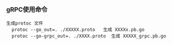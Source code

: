 ### gRPC使用命令

```
生成protoc 文件 
  protoc --go_out=. ./XXXXX.proto   生成 XXXXx.pb.go
  protoc --go-grpc_out=. ./XXXX.proto  生成 XXXXX_grpc.pb.go
```



